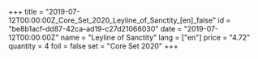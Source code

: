 +++
title = "2019-07-12T00:00:00Z_Core_Set_2020_Leyline_of_Sanctity_[en]_false"
id = "be8b1acf-dd87-42ca-ad19-c27d21066030"
date = "2019-07-12T00:00:00Z"
name = "Leyline of Sanctity"
lang = ["en"]
price = "4.72"
quantity = 4
foil = false
set = "Core Set 2020"
+++
